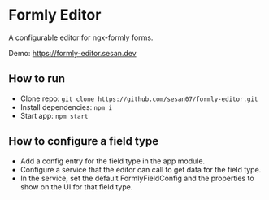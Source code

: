 # Formly Editor

A configurable editor for ngx-formly forms.

Demo: https://formly-editor.sesan.dev

## How to run

-   Clone repo: `git clone https://github.com/sesan07/formly-editor.git`
-   Install dependencies: `npm i`
-   Start app: `npm start`

## How to configure a field type

-   Add a config entry for the field type in the app module.
-   Configure a service that the editor can call to get data for the field type.
-   In the service, set the default FormlyFieldConfig and the properties to show on the UI for that field type.
